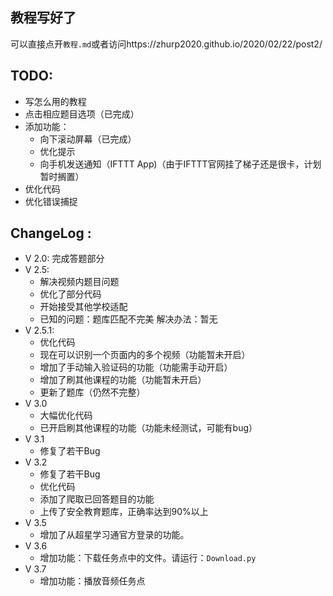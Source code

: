 ## 教程写好了
可以直接点开`教程.md`或者访问https://zhurp2020.github.io/2020/02/22/post2/
## TODO:
+ 写怎么用的教程
+ 点击相应题目选项（已完成）
+ 添加功能：
  + 向下滚动屏幕（已完成）
  + 优化提示
  + 向手机发送通知（IFTTT App)（由于IFTTT官网挂了梯子还是很卡，计划暂时搁置）
+ 优化代码
+ 优化错误捕捉
   

## ChangeLog :
+ V 2.0: 完成答题部分
+ V 2.5: 
  + 解决视频内题目问题
  + 优化了部分代码
  + 开始接受其他学校适配
  + 已知的问题：题库匹配不完美 解决办法：暂无
+ V 2.5.1:
  + 优化代码
  + 现在可以识别一个页面内的多个视频（功能暂未开启）
  + 增加了手动输入验证码的功能（功能需手动开启）
  + 增加了刷其他课程的功能（功能暂未开启）
  + 更新了题库（仍然不完整）
+ V 3.0
  + 大幅优化代码
  + 已开启刷其他课程的功能（功能未经测试，可能有bug） 
+ V 3.1
  + 修复了若干Bug
+ V 3.2
  + 修复了若干Bug
  + 优化代码
  + 添加了爬取已回答题目的功能
  + 上传了安全教育题库，正确率达到90%以上
+ V 3.5
  + 增加了从超星学习通官方登录的功能。
+ V 3.6
  + 增加功能：下载任务点中的文件。请运行：`Download.py`
+ V 3.7 
  + 增加功能：播放音频任务点
